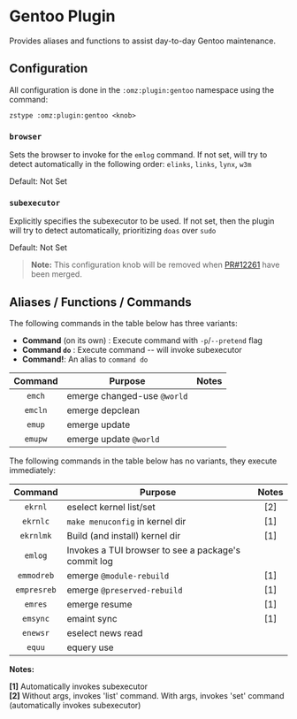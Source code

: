 # Gentoo Plugin

Provides aliases and functions to assist day-to-day Gentoo maintenance.


## Configuration

All configuration is done in the `:omz:plugin:gentoo` namespace using the command:

```
zstype :omz:plugin:gentoo <knob>
```

### `browser`

Sets the browser to invoke for the `emlog` command. If not set, will try to
detect automatically in the following order: `elinks`, `links`, `lynx`, `w3m`

Default: Not Set


### `subexecutor` 

Explicitly specifies the subexecutor to be used. If not set, then the plugin will
try to detect automatically, prioritizing `doas` over `sudo`

Default: Not Set

> **Note:** This configuration knob will be removed when
> [PR#12261](https://github.com/ohmyzsh/ohmyzsh/pull/12261)
> have been merged.


## Aliases / Functions / Commands

The following commands in the table below has three variants:

* **Command** (on its own) : Execute command with `-p`/`--pretend` flag
* **Command `do`** : Execute command -- will invoke subexecutor
* **Command!**: An alias to `command do`

| Command     | Purpose                     | Notes |
|:-----------:|-----------------------------|:-----:|
| `emch`      | emerge changed-use `@world` |       |
| `emcln`     | emerge depclean             |       |
| `emup`      | emerge update               |       |
| `emupw`     | emerge update `@world`      |       |


The following commands in the table below has no variants, they execute immediately:

| Command     | Purpose                                             | Notes |
|:-----------:|-----------------------------------------------------|:-----:|
| `ekrnl`     | eselect kernel list/set                             |  [2]  |
| `ekrnlc`    | `make menuconfig` in kernel dir                     |  [1]  |
| `ekrnlmk`   | Build (and install) kernel dir                      |  [1]  |
| `emlog`     | Invokes a TUI browser to see a package's commit log |       |
| `emmodreb`  | emerge `@module-rebuild`                            |  [1]  |
| `empresreb` | emerge `@preserved-rebuild`                         |  [1]  |
| `emres`     | emerge resume                                       |  [1]  |
| `emsync`    | emaint sync                                         |  [1]  |
| `enewsr`    | eselect news read                                   |       |
| `equu`      | equery use                                          |       |

**Notes:**

**[1]** Automatically invokes subexecutor  
**[2]** Without args, invokes 'list' command. With args, invokes 'set' command (automatically invokes subexecutor)  

